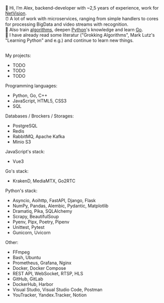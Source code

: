 <div>👋 Hi, I’m Alex, backend-developer with ~2,5 years of experience, work for <a href="https://net-vision.pro/">NetVision</a>.</div>
<div>⏰ A lot of work with microservices, ranging from simple handlers to cores for processing BigData and video streams with recognition.</div>
<div>🧠 Also train <a href="https://leetcode.com/">algorithms</a>, deepen <a href="https://www.python.org/">Python</a>'s knowledge and learn <a href="https://go.dev/">Go</a>.</div>
<div>📓 I have already read some literatur ("Grokking Algorithms", Mark Lutz's "Learning Python" and e.g.) and continue to learn new things.</div>
<br>

My projects:
- TODO
- TODO
- TODO

Programming languages:
- Python, Go, C++
- JavaScript, HTML5, CSS3
- SQL

Databases / Brockers / Storages:
- PostgreSQL
- Redis
- RabbitMQ, Apache Kafka
- Minio S3

JavaScript's stack:
- Vue3

Go's stack:
- KrakenD, MediaMTX, Go2RTC

Python's stack:
- Asyncio, Aoihttp, FastAPI, Django, Flask
- NumPy, Pandas, Alembic, Pydantic, Matplotlib
- Dramatiq, Pika, SQLAlchemy
- Scrapy, BeautifulSoup
- Pyenv, Pipx, Poetry, Pipenv
- Unittest, Pytest
- Gunicorn, Uvicorn

Other:
- FFmpeg
- Bash, Ubuntu
- Prometheus, Grafana, Nginx
- Docker, Docker Compose
- REST API, WebSocket, RTSP, HLS
- GitHub, GitLab
- DockerHub, Harbor
- Visual Studio, Visual Studio Code, Postman
- YouTracker, Yandex.Tracker, Notion
<!---
AlexeyPlz/AlexeyPlz is a ✨ special ✨ repository because its `README.md` (this file) appears on your GitHub profile.
You can click the Preview link to take a look at your changes.
--->
